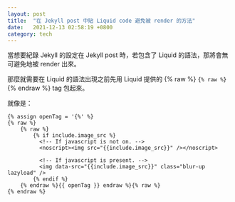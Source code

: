 ```yaml
---
layout: post
title:  "在 Jekyll post 中貼 Liquid code 避免被 render 的方法"
date:   2021-12-13 02:58:19 +0800 
category: tech
---
```


當想要紀錄 Jekyll 的設定在 Jekyll post 時，若包含了 Liquid 的語法，那將會無可避免地被 render 出來。

那麼就需要在 Liquid 的語法出現之前先用 Liquid 提供的 {% raw %} `{% raw %}` {% endraw %} tag 包起來。

就像是：

```
{% assign openTag = '{%' %}
{% raw %}
    {% raw %}
        {% if include.image_src %}
          <!-- If javascript is not on. -->
          <noscript><img src="{{include.image_src}}" /></noscript>

          <!-- If javascript is present. -->
          <img data-src="{{include.image_src}}" class="blur-up lazyload" />
        {% endif %}
    {% endraw %}{{ openTag }} endraw %}{% raw %}
{% endraw %}
```
